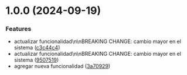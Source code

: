 # 1.0.0 (2024-09-19)


### Features

* actualizar funcionalidad\n\nBREAKING CHANGE: cambio mayor en el sistema ([c3c44c4](https://github.com/Fran-Anthony/IF616AIN_204797/commit/c3c44c49ab34d5eb8eaf29e2bb218715cc8fecef))
* actualizar funcionalidad\n\nBREAKING CHANGE: cambio mayor en el sistema ([9507519](https://github.com/Fran-Anthony/IF616AIN_204797/commit/9507519653fb21ba89817c5b852cf214ba5bfe5d))
* agregar nueva funcionalidad ([3a70929](https://github.com/Fran-Anthony/IF616AIN_204797/commit/3a70929b50f6ade4e01ac35eb117eeaef5fb8a07))
